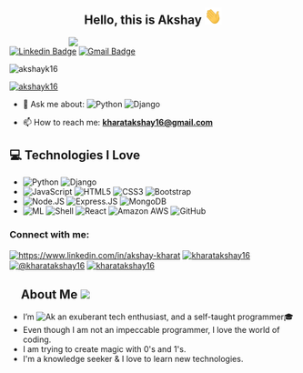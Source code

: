 <h2 align="center"> Hello, this is Akshay <img src="https://raw.githubusercontent.com/ABSphreak/ABSphreak/master/gifs/Hi.gif" width="30px"></h2><img  align='right' src="https://cdn.dribbble.com/users/1162077/screenshots/4649464/skatter-programmer.gif" width="400px"> 

[![Linkedin Badge](https://img.shields.io/badge/-Akshaykharat-blue?style=flat-square&logo=Linkedin&logoColor=white&link=https://www.linkedin.com/in/akshay-kharat/)](https://www.linkedin.com/in/akshay-kharat/) [![Gmail Badge](https://img.shields.io/badge/-kharatakshay16@gmail.com-c14438?style=flat-square&logo=Gmail&logoColor=white&link=mailto:kharatakshay16@gmail.com)](mailto:kharatakshay16@gmail.com)


<p align="left"> <img src="https://komarev.com/ghpvc/?username=akshayk16&label=Profile%20views&color=0e75b6&style=flat" alt="akshayk16" width="150px" /> </p>

<p align="left"> <a href="https://github.com/ryo-ma/github-profile-trophy"><img src="https://github-profile-trophy.vercel.app/?username=akshayk16" alt="akshayk16" width="420px"/></a> </p>

- 💬 Ask me about: ![Python](https://img.shields.io/badge/-Python-8fcfd1?style=plastic&logo=Python) ![Django](https://img.shields.io/badge/-Django-092E20?style=plastic&logo=Django)

- 📫 How to reach me: **kharatakshay16@gmail.com**
## :computer: Technologies I Love
* ![Python](https://img.shields.io/badge/-Python-8fcfd1?style=plastic&logo=Python) ![Django](https://img.shields.io/badge/-Django-092E20?style=plastic&logo=Django)
* ![JavaScript](https://img.shields.io/badge/-JavaScript-black?style=plastic&logo=javascript) ![HTML5](https://img.shields.io/badge/-HTML5-E34F26?style=plastic&logo=html5&logoColor=white) ![CSS3](https://img.shields.io/badge/-CSS3-1572B6?style=plastic&logo=css3) ![Bootstrap](https://img.shields.io/badge/-Bootstrap-563D7C?style=plastic&logo=bootstrap)
* ![Node.JS](https://img.shields.io/badge/-Node.JS-black?style=plastic&logo=Node.js) ![Express.JS](https://img.shields.io/badge/-Express.JS-c7b198?style=plastic&logo=Express.JS) ![MongoDB](https://img.shields.io/badge/-MongoDB-black?style=plastic&logo=mongodb)
* ![ML](https://img.shields.io/badge/ML-Machine%20Learning-blue) ![Shell](https://img.shields.io/badge/-Shell-blasck?style=plastic&logo=Shell) ![React](https://img.shields.io/badge/-React-3b2e5a?style=plastic&logo=react) ![Amazon AWS](https://img.shields.io/badge/Amazon%20AWS-232F3E?style=plastic&logo=amazon-aws) ![GitHub](https://img.shields.io/badge/-GitHub-181717?style=plastic&logo=github) 
<h3 align="left">Connect with me:</h3>

<p align="left">
<a href="https://linkedin.com/in/https://www.linkedin.com/in/akshay-kharat" target="blank"><img align="center" src="https://cdn.jsdelivr.net/npm/simple-icons@3.0.1/icons/linkedin.svg" alt="https://www.linkedin.com/in/akshay-kharat" height="30" width="40" /></a>
<a href="https://codeforces.com/profile/kharatakshay16" target="blank"><img align="center" src="https://cdn.jsdelivr.net/npm/simple-icons@3.0.1/icons/codeforces.svg" alt="kharatakshay16" height="30" width="40" /></a>
<a href="https://www.hackerearth.com/@kharatakshay16" target="blank"><img align="center" src="https://cdn.jsdelivr.net/npm/simple-icons@3.0.1/icons/hackerearth.svg" alt="@kharatakshay16" height="30" width="40" /></a>
<a href="https://auth.geeksforgeeks.org/user/kharatakshay16" target="blank"><img align="center" src="https://cdn.jsdelivr.net/npm/simple-icons@3.0.1/icons/geeksforgeeks.svg" alt="kharatakshay16" height="30" width="40" /></a>
</p>

## &nbsp; &nbsp; **About Me** <img src="https://media.giphy.com/media/WUlplcMpOCEmTGBtBW/giphy.gif" width="70">
- I’m ![Ak](https://img.shields.io/badge/-Akshay%20Kharat-red) an exuberant tech enthusiast, and a self-taught programmer🎓️ 
- Even though I am not an impeccable programmer, I love the world of coding. 
- I am trying to create magic with 0's and 1's. 
- I'm a knowledge seeker & I love to learn new technologies.
